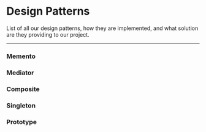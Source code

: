 # Design Patterns
List of all our design patterns, how they are implemented, and what solution are they providing to our project.
***
### Memento
### Mediator
### Composite
### Singleton
### Prototype
